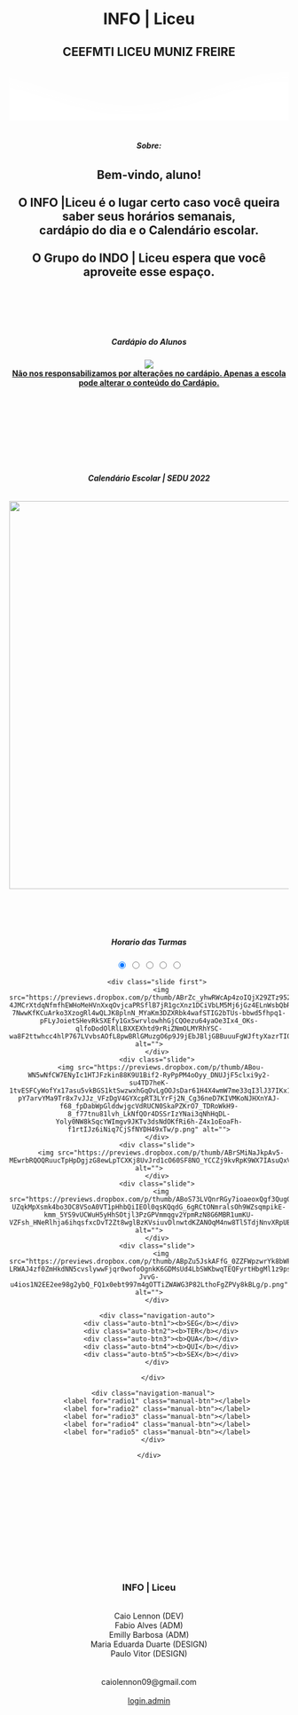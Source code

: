 <!DOCTYPE html>
<html lang="pt">
<head>
    <meta charset="UTF-8" />
    <meta http-equiv="X-UA-Compatible" content="IE=edge" /> 
    <meta name="viewport" content="width=device-width, initial-scale=1.0" />
    <title>INFO | Liceu</title>
    <link rel="stylesheet" href="css.css" />
</head>
<body>
<center>
<div class="header">
<div class="inner-header flex">
<path fill="#FFFFFF" stroke="#000000" stroke-width="10" stroke-miterlimit="10" d="M57,283" />
<h1>INFO | Liceu</h1>
<h2>CEEFMTI LICEU MUNIZ FREIRE</h2>
</div>
<div>
<svg class="waves" xmlns="http://www.w3.org/2000/svg" xmlns:xlink="http://www.w3.org/1999/xlink"
viewBox="0 24 150 28" preserveAspectRatio="none" shape-rendering="auto">
<defs>
<path id="gentle-wave" d="M-160 44c30 0 58-18 88-18s 58 18 88 18 58-18 88-18 58 18 88 18 v44h-352z" />
</defs>
<g class="parallax">
<use xlink:href="#gentle-wave" x="48" y="0" fill="rgba(255,255,255,0.7" />
<use xlink:href="#gentle-wave" x="48" y="3" fill="rgba(255,255,255,0.5)" />
<use xlink:href="#gentle-wave" x="48" y="5" fill="rgba(255,255,255,0.3)" />
<use xlink:href="#gentle-wave" x="48" y="7" fill="#fff" />
</g>
</svg>
</div>
</div>
<div class="div_1">
<h6><b><br>Sobre:</b></h6><h2>
<h17><b>Bem-vindo, aluno!
<br>
<br>O INFO |Liceu é o lugar certo caso você queira saber seus horários semanais, 
<br>cardápio do dia e o Calendário escolar. 
<br>
<br>O Grupo do INDO | Liceu espera que você aproveite esse espaço.</b>
</div>
<br><br><br><br>
<h5><b>Cardápio do Alunos </b></h5>
<img src=https://previews.dropbox.com/p/thumb/ABrUL1_8txQFsbbxHZp4gTh3IR_P2x2THv67b8v49ZmuQ35eQphUy_xv736rt_TEj3SU4DBvfUE2mY6LNJxww7_wNJFS4uahlYe1gefy7CQp_1T8TcoC-Y5xon5rK34QOIXHovqJt3InfJjP49lilKIRXuYcuEsFZ_VAkut4Mw_QPGGjs1G01IWDmeZVDFUVhs5fRLBw-OUx_hoNgqBLo2MkCeryztKdoUSv_Etvx79IiLqygZmQQY2tOsCBwHDQYJWviagc0NSTbADCGnzvapZ6Fd4M-diiEWwazr4A5_5knrySrfKHeB-fOnYHUPE10ajQT8NfFUgYTrwe-CFqhynQRFkSVMcbm_lYid5cKweyMKSim2Novby4gYkQsBGAkT4/p.jpeg>
<br>
<h13><b><u>Não nos responsabilizamos por alterações no cardápio. Apenas a escola pode alterar o conteúdo do Cardápio.</u></b></h13>    
<br><br><br><br><br><br><br><br>
<div class="div_2" > <br> 
<h6><b>Calendário Escolar | SEDU 2022</b></h6>
<img src="https://previews.dropbox.com/p/thumb/ABo3cwZR6RwEDd6VTF6aHCJAb9FoxupHiFHcq_dCFzlIx2R8ibzIvi7lkGaQoJLlGorbFo228iiCgV1lNaMRhuqA-5RkojOKT5sPRFIlXZYzO1mTQSRTj1d8L71hki-pxk0YkRndRUdd-p3Ln7_gn8-oS5_iRFP8MoZaGzkjz5i_PnoW9Bmj8QcBcq5K-OyWiDnmXyD4ftaVqhbliKBMyNXWs9Ax9JZhOfv6P4tS7xbaOSF04qSu7Goaq7KAZTC6_3aSoLg2M2P4tZ_wLx2LqUk7q3Xq3L_4-N6ztqdqyK4_lKaLabX_kF9P-fXZvNm0xUduj4NhEtf8_sSbecDbK06Du-0r9x9b7NHB0fooxeBSSKL8W5JQIxcrjSCeSmDsN1Q/p.png" height=700px>
</div>
<br><br><br><br>
<h5><b> Horario das Turmas </b></h5>
    <div class="slider">
      <div class="slides">
        <input type="radio" name="radio-btn" id="radio1" checked>
        <input type="radio" name="radio-btn" id="radio2">
        <input type="radio" name="radio-btn" id="radio3">
        <input type="radio" name="radio-btn" id="radio4">
        <input type="radio" name="radio-btn" id="radio5">
          
        <div class="slide first">
          <img src="https://previews.dropbox.com/p/thumb/ABrZc_yhwRWcAp4zoIQjX29ZTz952eXBe_LEwNqpMaKR8KBM_jHM2q-4JMCrXtdqNfmfhEWHoMeHVnXxqOvjcaPRSflB7jR1gcXnz1DCiVbLM5Mj6jGz4ELnWsbQbRVTH1M-7NwwKfKCuArko3XzogRl4wQLJK8plnN_MYaKm3DZXRbk4wafSTIG2bTUs-bbwd5fhpq1-pFLyJoietSHevRkSXEfy1Gx5wrvlowhhGjCQOezu64yaOe3Ix4_OKs-qlfoDodOlRlLBXXEXhtd9rRiZNmOLMYRhYSC-wa8F2ttwhcc4hlP767LVvbsAOfL8pwBRlGMuzgO6p9J9jEbJBljGBBuuuFgWJftyXazrTIQz1fEiHX_PRMPWKeO6CuDkXI/p.png" alt="">
        </div>
        <div class="slide">
          <img src="https://previews.dropbox.com/p/thumb/ABou-WN5wNfCW7ENyIc1HTJFzkin88K9U1Bif2-RyPpPM4oOyy_DNUJjF5clxi9y2-su4TD7heK-1tvESFCyWofYx17asu5vkBGS1ktSwzwxhGqOvLgOOJsDar61H4X4wmW7me33qI3lJ37IKx1yYnLHQEQoBGJ6U-pY7arvYMa9Tr8x7vJJz_VFzDgV4GYXcpRT3LYrFj2N_Cg36neD7KIVMKoNJHXnYAJ-f68_fpDabWpGlddwjgcVdRUCN0SkaPZKrO7_TDRoWkH9-8_f77tnu81lvh_LkNfQOr4DSSrIzYNai3qNhHqDL-Yoly0NW8kSqcYWImgv9JKTv3dsNdOKfRi6h-Z4x1oEoaFh-f1rtIJz6iNiq7CjSfNYDH49xTw/p.png" alt="">
        </div>
        <div class="slide">
          <img src="https://previews.dropbox.com/p/thumb/ABrSMiNaJkpAv5-MEwrbRQOQRuucTpHpDgjzG8ewLpTCXKj8UvJrd1cO60SF8NO_YCCZj9kvRpK9WX7IAsuQxV8jfs4NBEvv8FHlbeqeswdfRVYJr_qW99xOIo3WLCTdSYhKwvS0EB96CrQ5oLdZ3WW1vMgdcysbHKs8tva6Pvjne6JYOyGPkItqRTN8vhSYlCId87SXJu_RL2bFYA4Ttv7V9oBkUXlw4cLILgW6gUJNv2gv2fiWuY4QX2VgkLqrKq8ZyghXmoXb40I6c5lr7DCZlHc3b0tfsLqrE2Qpyj_aOlDmg2gRzNqmeRJNOQ93uLNsdhCAQrR4p9h9oS23eZiCP1m3CwOD0mKpf47PDeZ349iJkYfZIGfDLg7lr6RrUuM/p.png" alt="">
        </div>
        <div class="slide">
          <img src="https://previews.dropbox.com/p/thumb/ABoS73LVQnrRGy7ioaeoxQgf3QugO3Dj_Zv_R-UZqkMpXsmk4bo3OC8VSoA0VT1pHhbQiIEOl0qsKQqdG_6gRCtONmralsOh9WZsqmpikE-kmm_5YS9vUCWuH5yHhSOtjl3PzGPVmmqgv2YpmRzN8G6MBR1umKU-VZFsh_HNeRlhja6ihqsfxcDvT2Zt8wglBzKVsiuvDlnwtdKZANOqM4nw8Tl5TdjNnvXRpUBMIe8h3gWmhQogDlyMiMH5EC3ZTOULzf6wtv91HkDxLluApD21yTqExdt0m_NwRYLCWjFjl4EZWs5b5oSXzBbtEocoELIDRRMq8TCIvoNHQl3gP9tT08t3ZPHgzUMzsNNd5RL1wjnIqrH4Ehd54YO4fCzX6AU/p.png" alt="">
        </div>
        <div class="slide">
          <img src="https://previews.dropbox.com/p/thumb/ABpZu5JskAFfG_0ZZFWpzwrYk8bWFxocJvfEiBtqbm8Rrgdgi13XaJG4K76Lv5z_R71lL9quxyyeN1_Ar9gzu89gZNQRbxaSv1qwaJmQfklnA9HTCtmRvpXOkjJglWMnNMd8F_khVJ3KrJAx0OGccdepLv7z4asOgi5cJ1NsrUVsJhApXKFRtlBaO_v2X6z9IvzRPGcg6UV-LRWAJ4zf0ZmHkdNN5cvslywwFjqr0wofoOgnkK6GDMsUd4LbSWKbwqTEQFyrtHbgMl1z9psEUn2jhZlybjFhYIc4u0KKHobGj3St6ZwzzAJWjJECSv-JvvG-u4ios1N2EE2ee98g2ybQ_FQ1x0ebt997m4gOTTiZWAWG3P82LthoFgZPVy8kBLg/p.png" alt="">
        </div>
          
        <div class="navigation-auto">
          <div class="auto-btn1"><b>SEG</b></div>
          <div class="auto-btn2"><b>TER</b></div>
          <div class="auto-btn3"><b>QUA</b></div>
          <div class="auto-btn4"><b>QUI</b></div>
          <div class="auto-btn5"><b>SEX</b></div>
        </div>
          
      </div>
        
      <div class="navigation-manual">
        <label for="radio1" class="manual-btn"></label>
        <label for="radio2" class="manual-btn"></label>
        <label for="radio3" class="manual-btn"></label>
        <label for="radio4" class="manual-btn"></label>
        <label for="radio5" class="manual-btn"></label>
      </div>
        
    </div>
<br><br><br><br><br><br><br><br>
<script type="text/javascript">
    var counter = 1
    setInterval(function(){
        document.getElementById('radio' + counter).checked = true;
        counter++;
        if (counter > 5){
            counter = 1;
        }
    },50000);
</script>
<br>
<div class="barra"> <br> <h3> INFO | Liceu </h3>
<br>
<h7>Caio Lennon (DEV)</h7> <br>
<h9>Fabio Alves (ADM)</h9> <br>
<h10>Emilly Barbosa (ADM)</h10> <br> 
<h11>Maria Eduarda Duarte (DESIGN)</h11> <br> 
<h12>Paulo Vitor (DESIGN)</h12> <br>
<br><br>
<h7>caiolennon09@gmail.com</h7>
<br><br>
<a href="file:///media/fuse/drivefs-4db9b6de881e6bfd89f0c5ffe0ab2f37/root/CADERNOS/ZZZTRABALHO/login.html"> <h9>login.admin </h9></a>
</div>
</body>
</html>
